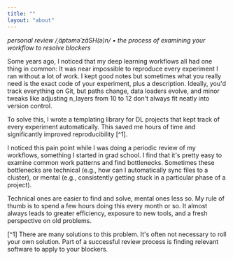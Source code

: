 ```yaml
---
title: ""
layout: "about"
---
```


*personal review /ˌäptəməˈzāSH(ə)n/ • the process of examining your workflow to resolve blockers*

Some years ago, I noticed that my deep learning workflows all had one thing in common: It was near impossible to
reproduce every experiment I ran without a lot of work. I kept good notes but sometimes what you really need is the
exact code of your experiment, plus a description. Ideally, you'd track everything on Git, but paths change, data
loaders evolve, and minor tweaks like adjusting n_layers from 10 to 12 don't always fit neatly into version control.

To solve this, I wrote a templating library for DL projects that kept track of every experiment automatically. 
This saved me hours of time and significantly improved reproducibility [^1].

I noticed this pain point while I was doing a periodic review of my workflows, something I started in grad school. I
find that it's pretty easy to examine common work patterns and find bottlenecks. Sometimes these bottlenecks are
technical (e.g., how can I automatically sync files to a cluster), or mental (e.g., consistently getting stuck in a
particular phase of a project).

Technical ones are easier to find and solve, mental ones less so. My rule of thumb is to spend a few hours doing this
every month or so. It almost always leads to greater efficiency, exposure to new tools, and a fresh perspective on old 
problems.

[^1] There are many solutions to this problem. It's often not necessary to roll your own solution. Part of a successful
review process is finding relevant software to apply to your blockers.
